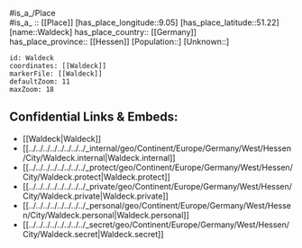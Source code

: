 ﻿---
location: [51.22,9.05] 
mapzoom: [7,12] 
mapmarker: city 
type: City
tags:
- geo/City


SpocWebEntityId: 35404
isDeleted: false
confidential: public

---
#is_a_/Place  
#is_a_ :: [[Place]] 
[has_place_longitude::9.05] 
[has_place_latitude::51.22] 
[name::Waldeck] 
has_place_country:: [[Germany]]  
has_place_province:: [[Hessen]] 
[Population::] 
[Unknown::] 


```leaflet
id: Waldeck
coordinates: [[Waldeck]] 
markerFile: [[Waldeck]] 
defaultZoom: 11 
maxZoom: 18
```


## Confidential Links & Embeds: 
- [[Waldeck|Waldeck]]  
- [[../../../../../../../../_internal/geo/Continent/Europe/Germany/West/Hessen/City/Waldeck.internal|Waldeck.internal]] 
- [[../../../../../../../../_protect/geo/Continent/Europe/Germany/West/Hessen/City/Waldeck.protect|Waldeck.protect]] 
- [[../../../../../../../../_private/geo/Continent/Europe/Germany/West/Hessen/City/Waldeck.private|Waldeck.private]] 
- [[../../../../../../../../_personal/geo/Continent/Europe/Germany/West/Hessen/City/Waldeck.personal|Waldeck.personal]] 
- [[../../../../../../../../_secret/geo/Continent/Europe/Germany/West/Hessen/City/Waldeck.secret|Waldeck.secret]] 
